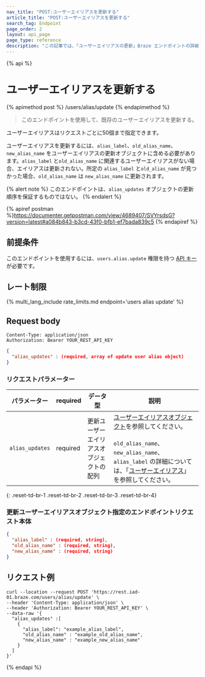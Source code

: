```yaml
---
nav_title: "POST:ユーザーエイリアスを更新する"
article_title: "POST:ユーザーエイリアスを更新する"
search_tag: Endpoint
page_order: 2
layout: api_page
page_type: reference
description: "この記事では、「ユーザーエイリアスの更新」Braze エンドポイントの詳細について説明します。"
---
```

{% api %}
# ユーザーエイリアスを更新する
{% apimethod post %}
/users/alias/update
{% endapimethod %}

> このエンドポイントを使用して、既存のユーザーエイリアスを更新する。

ユーザーエイリアスはリクエストごとに50個まで指定できます。

ユーザーエイリアスを更新するには、`alias_label`、`old_alias_name`、`new_alias_name` をユーザーエイリアスの更新オブジェクトに含める必要があります。`alias_label` と`old_alias_name` に関連するユーザーエイリアスがない場合、エイリアスは更新されない。所定の `alias_label` と`old_alias_name` が見つかった場合、`old_alias_name` は `new_alias_name` に更新されます。

{% alert note %}
このエンドポイントは、`alias_updates` オブジェクトの更新順序を保証するものではない。
{% endalert %}

{% apiref postman %}https://documenter.getpostman.com/view/4689407/SVYrsdsG?version=latest#a084b843-b3cd-43f0-bfb1-ef7bada839c5 {% endapiref %}

## 前提条件

このエンドポイントを使用するには、`users.alias.update` 権限を持つ [API キー]({{site.baseurl}}/api/api_key/)が必要です。

## レート制限

{% multi_lang_include rate_limits.md endpoint='users alias update' %}

## Request body

```
Content-Type: application/json
Authorization: Bearer YOUR_REST_API_KEY
```

```json
{
  "alias_updates" : (required, array of update user alias object)
}
```

### リクエストパラメーター

| パラメーター | required | データ型 | 説明 |
| --------- | --------- | --------- | ----------- |
| `alias_updates` | required | 更新ユーザーエイリアスオブジェクトの配列 | [ユーザーエイリアスオブジェクト]({{site.baseurl}}/api/objects_filters/user_alias_object/)を参照してください。<br><br> `old_alias_name`、`new_alias_name`、`alias_label` の詳細については、「[ユーザーエイリアス]({{site.baseurl}}/user_guide/data_and_analytics/user_data_collection/user_profile_lifecycle/#user-aliases)」を参照してください。 |
{: .reset-td-br-1 .reset-td-br-2 .reset-td-br-3  .reset-td-br-4}

### 更新ユーザーエイリアスオブジェクト指定のエンドポイントリクエスト本体

```json
{
  "alias_label" : (required, string),
  "old_alias_name" : (required, string),
  "new_alias_name" : (required, string)
}
```

## リクエスト例
```
curl --location --request POST 'https://rest.iad-01.braze.com/users/alias/update' \
--header 'Content-Type: application/json' \
--header 'Authorization: Bearer YOUR_REST_API_KEY' \
--data-raw '{
  "alias_updates" :[
    {
      "alias_label": "example_alias_label",
      "old_alias_name" : "example_old_alias_name",
      "new_alias_name" : "example_new_alias_name"
    }
  ]
}'
```

{% endapi %}

